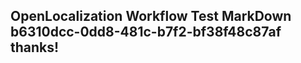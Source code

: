 <properties
ms.topic="hero-topic"
ms.test1="hero-topic"
ms.test2="test"/>


## OpenLocalization Workflow Test MarkDown b6310dcc-0dd8-481c-b7f2-bf38f48c87af thanks!



<!--HONumber=Jul16_HO2-->


